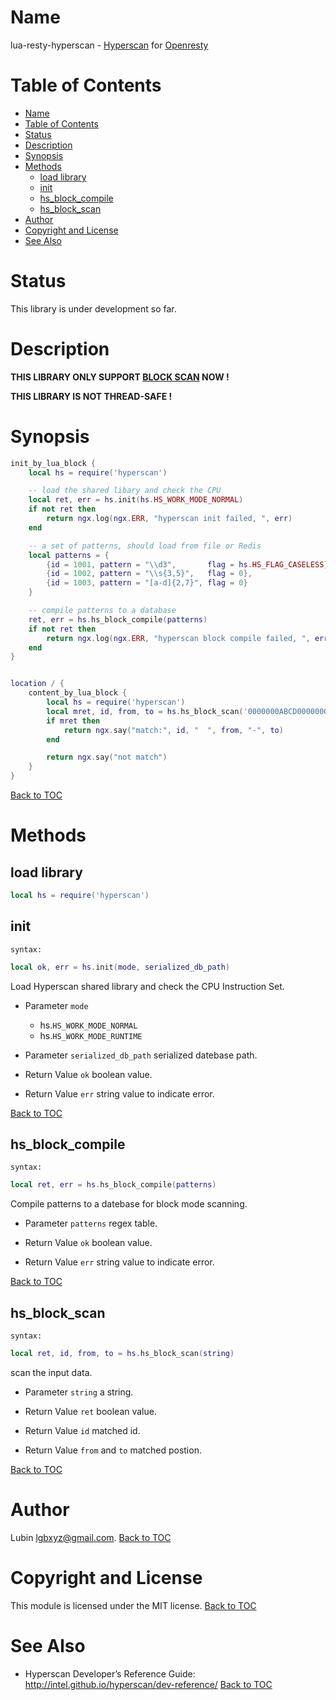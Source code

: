 Name
====

lua-resty-hyperscan - [Hyperscan](https://github.com/intel/hyperscan) for [Openresty](https://github.com/openresty/openresty)

Table of Contents
=================

- [Name](#name)
- [Table of Contents](#table-of-contents)
- [Status](#status)
- [Description](#description)
- [Synopsis](#synopsis)
- [Methods](#methods)
  - [load library](#load-library)
  - [init](#init)
  - [hs_block_compile](#hs_block_compile)
  - [hs_block_scan](#hs_block_scan)
- [Author](#author)
- [Copyright and License](#copyright-and-license)
- [See Also](#see-also)

Status
======

This library is under development so far.

Description
===========

**THIS LIBRARY ONLY SUPPORT [BLOCK SCAN](http://intel.github.io/hyperscan/dev-reference/api_files.html#c.HS_MODE_BLOCK) NOW !**

**THIS LIBRARY IS NOT THREAD-SAFE !**

Synopsis
========

```lua
init_by_lua_block {
    local hs = require('hyperscan')

    -- load the shared libary and check the CPU
    local ret, err = hs.init(hs.HS_WORK_MODE_NORMAL)
    if not ret then
        return ngx.log(ngx.ERR, "hyperscan init failed, ", err)
    end

    -- a set of patterns, should load from file or Redis
    local patterns = {
        {id = 1001, pattern = "\\d3",       flag = hs.HS_FLAG_CASELESS},
        {id = 1002, pattern = "\\s{3,5}",   flag = 0},
        {id = 1003, pattern = "[a-d]{2,7}", flag = 0}
    }

    -- compile patterns to a database
    ret, err = hs.hs_block_compile(patterns)
    if not ret then
        return ngx.log(ngx.ERR, "hyperscan block compile failed, ", err)
    end
}


location / {
    content_by_lua_block {
        local hs = require('hyperscan')
        local mret, id, from, to = hs.hs_block_scan('0000000ABCD000000000abcd1122')
        if mret then
            return ngx.say("match:", id, "  ", from, "-", to)
        end

        return ngx.say("not match")
    }
}
```

[Back to TOC](#table-of-contents)

Methods
=======

load library
-------
```lua
local hs = require('hyperscan')
```

init
----

`syntax:`
```lua
local ok, err = hs.init(mode, serialized_db_path)
```

Load Hyperscan shared library and check the CPU Instruction Set.
* Parameter `mode`
    - hs.`HS_WORK_MODE_NORMAL`
    - hs.`HS_WORK_MODE_RUNTIME`

* Parameter `serialized_db_path`
    serialized datebase path.

* Return Value `ok`
    boolean value.

* Return Value `err`
    string value to indicate error.

[Back to TOC](#table-of-contents)

hs_block_compile
----------------

`syntax:`
```lua
local ret, err = hs.hs_block_compile(patterns)
```

Compile patterns to a datebase for block mode scanning.


* Parameter `patterns`
    regex table.

* Return Value `ok`
    boolean value.

* Return Value `err`
    string value to indicate error.
  
[Back to TOC](#table-of-contents)

hs_block_scan
-------------

`syntax:`
```lua
local ret, id, from, to = hs.hs_block_scan(string)
```

scan the input data.

* Parameter `string`
    a string.

* Return Value `ret`
    boolean value.

* Return Value `id`
    matched id.

* Return Value `from` and `to`
    matched postion.

[Back to TOC](#table-of-contents)

Author
======

Lubin <lgbxyz@gmail.com>.
[Back to TOC](#table-of-contents)

Copyright and License
=====================

This module is licensed under the MIT license.
[Back to TOC](#table-of-contents)

See Also
========

* Hyperscan Developer’s Reference Guide: http://intel.github.io/hyperscan/dev-reference/
[Back to TOC](#table-of-contents)
